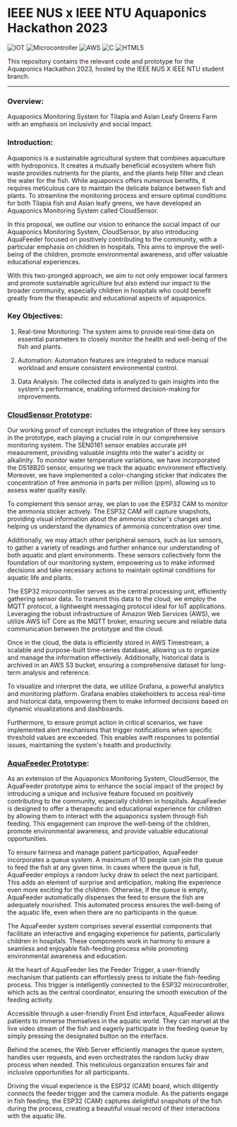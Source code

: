 # IEEE NUS x IEEE NTU Aquaponics Hackathon 2023

![IOT](https://img.shields.io/badge/IOT-F32D2D?style=for-the-badge&logoColor=white)
![Microcontroller](https://img.shields.io/badge/Microcontroller-1976D2?style=for-the-badge&logoColor=white)
![AWS](https://img.shields.io/badge/AWS-%23FF9900.svg?style=for-the-badge&logo=amazon-aws&logoColor=white)
![C](https://img.shields.io/badge/c-%2300599C.svg?style=for-the-badge&logo=c&logoColor=white)
![HTML5](https://img.shields.io/badge/html5-%23E34F26.svg?style=for-the-badge&logo=html5&logoColor=white)


This repository contains the relevant code and prototype for the Aquaponics Hackathon 2023, hosted by the IEEE NUS X IEEE NTU student branch.

---
### Overview:
Aquaponics Monitoring System for Tilapia and Asian Leafy Greens Farm with an emphasis on inclusivity and social impact.  

### Introduction:
Aquaponics is a sustainable agricultural system that combines aquaculture with hydroponics. It creates a mutually beneficial ecosystem where fish waste provides nutrients for the plants, and the plants help filter and clean the water for the fish. While aquaponics offers numerous benefits, it requires meticulous care to maintain the delicate balance between fish and plants. To streamline the monitoring process and ensure optimal conditions for both Tilapia fish and Asian leafy greens, we have developed an Aquaponics Monitoring System called CloudSensor.

In this proposal, we outline our vision to enhance the social impact of our Aquaponics Monitoring System, CloudSensor, by also introducing AquaFeeder focused on positively contributing to the community, with a particular emphasis on children in hospitals. This aims to improve the well-being of the children, promote environmental awareness, and offer valuable educational experiences.

With this two-pronged approach, we aim to not only empower local farmers and promote sustainable agriculture but also extend our impact to the broader community, especially children in hospitals who could benefit greatly from the therapeutic and educational aspects of aquaponics.

### Key Objectives:

1. Real-time Monitoring:
The system aims to provide real-time data on essential parameters to closely monitor the health and well-being of the fish and plants.

2. Automation:
Automation features are integrated to reduce manual workload and ensure consistent environmental control.

3. Data Analysis:
The collected data is analyzed to gain insights into the system's performance, enabling informed decision-making for improvements.

### [CloudSensor Prototype](https://github.com/LicongHuang/AquaHack2023/tree/jing_branch/code/CloudSensor):

Our working proof of concept includes the integration of three key sensors in the prototype, each playing a crucial role in our comprehensive monitoring system. The SEN0161 sensor enables accurate pH measurement, providing valuable insights into the water's acidity or alkalinity. To monitor water temperature variations, we have incorporated the DS18B20 sensor, ensuring we track the aquatic environment effectively. Moreover, we have implemented a color-changing sticker that indicates the concentration of free ammonia in parts per million (ppm), allowing us to assess water quality easily.

To complement this sensor array, we plan to use the ESP32 CAM to monitor the ammonia sticker actively. The ESP32 CAM will capture snapshots, providing visual information about the ammonia sticker's changes and helping us understand the dynamics of ammonia concentration over time.

Additionally, we may attach other peripheral sensors, such as lux sensors, to gather a variety of readings and further enhance our understanding of both aquatic and plant environments. These sensors collectively form the foundation of our monitoring system, empowering us to make informed decisions and take necessary actions to maintain optimal conditions for aquatic life and plants.

The ESP32 microcontroller serves as the central processing unit, efficiently gathering sensor data. To transmit this data to the cloud, we employ the MQTT protocol, a lightweight messaging protocol ideal for IoT applications. Leveraging the robust infrastructure of Amazon Web Services (AWS), we utilize AWS IoT Core as the MQTT broker, ensuring secure and reliable data communication between the prototype and the cloud.

Once in the cloud, the data is efficiently stored in AWS Timestream, a scalable and purpose-built time-series database, allowing us to organize and manage the information effectively. Additionally, historical data is archived in an AWS S3 bucket, ensuring a comprehensive dataset for long-term analysis and reference.

To visualize and interpret the data, we utilize Grafana, a powerful analytics and monitoring platform. Grafana enables stakeholders to access real-time and historical data, empowering them to make informed decisions based on dynamic visualizations and dashboards.

Furthermore, to ensure prompt action in critical scenarios, we have implemented alert mechanisms that trigger notifications when specific threshold values are exceeded. This enables swift responses to potential issues, maintaining the system's health and productivity.

### [AquaFeeder Prototype](https://github.com/LicongHuang/AquaHack2023/tree/main/WebPage):

As an extension of the Aquaponics Monitoring System, CloudSensor, the AquaFeeder prototype aims to enhance the social impact of the project by introducing a unique and inclusive feature focused on positively contributing to the community, especially children in hospitals. AquaFeeder is designed to offer a therapeutic and educational experience for children by allowing them to interact with the aquaponics system through fish feeding. This engagement can improve the well-being of the children, promote environmental awareness, and provide valuable educational opportunities.

To ensure fairness and manage patient participation, AquaFeeder incorporates a queue system. A maximum of 10 people can join the queue to feed the fish at any given time. In cases where the queue is full, AquaFeeder employs a random lucky draw to select the next participant. This adds an element of surprise and anticipation, making the experience even more exciting for the children. Otherwise, if the queue is empty, AquaFeeder automatically dispenses the feed to ensure the fish are adequately nourished. This automated process ensures the well-being of the aquatic life, even when there are no participants in the queue.

The AquaFeeder system comprises several essential components that facilitate an interactive and engaging experience for patients, particularly children in hospitals. These components work in harmony to ensure a seamless and enjoyable fish-feeding process while promoting environmental awareness and education.

At the heart of AquaFeeder lies the Feeder Trigger, a user-friendly mechanism that patients can effortlessly press to initiate the fish-feeding process. This trigger is intelligently connected to the ESP32 microcontroller, which acts as the central coordinator, ensuring the smooth execution of the feeding activity.

Accessible through a user-friendly Front End interface, AquaFeeder allows patients to immerse themselves in the aquatic world. They can marvel at the live video stream of the fish and eagerly participate in the feeding queue by simply pressing the designated button on the interface.

Behind the scenes, the Web Server efficiently manages the queue system, handles user requests, and even orchestrates the random lucky draw process when needed. This meticulous organization ensures fair and inclusive opportunities for all participants.

Driving the visual experience is the ESP32 (CAM) board, which diligently connects the feeder trigger and the camera module. As the patients engage in fish feeding, the ESP32 (CAM) captures delightful snapshots of the fish during the process, creating a beautiful visual record of their interactions with the aquatic life.

